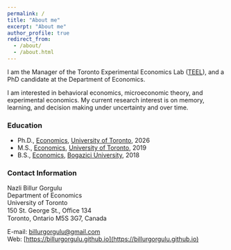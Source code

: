 ```yaml
---
permalink: /
title: "About me"
excerpt: "About me"
author_profile: true
redirect_from: 
  - /about/
  - /about.html
---
```

I am the Manager of the Toronto Experimental Economics Lab ([TEEL](https://teel.economics.utoronto.ca)), and a PhD candidate at the Department of Economics.

I am interested in behavioral economics, microeconomic theory, and experimental economics. My current research interest is on memory, learning, and decision making under uncertainty and over time. 

### Education
- Ph.D., [Economics](https://www.mie.utoronto.ca/), [University of Toronto](https://www.utoronto.ca/), 2026
- M.S., [Economics](https://ie.boun.edu.tr/), [University of Toronto](https://www.boun.edu.tr/en_US), 2019
- B.S., [Economics](https://ie.boun.edu.tr/), [Bogazici University](https://www.boun.edu.tr/en_US), 2018

### Contact Information
Nazli Billur Gorgulu\
Department of Economics\
University of Toronto\
150 St. George St., Oﬃce 134\
Toronto, Ontario
M5S 3G7, Canada

E-mail: [billurgorgulu@gmail.com](billurgorgulu@gmail.com)\
Web: [https://billurgorgulu.github.io](https://billurgorgulu.github.io)
